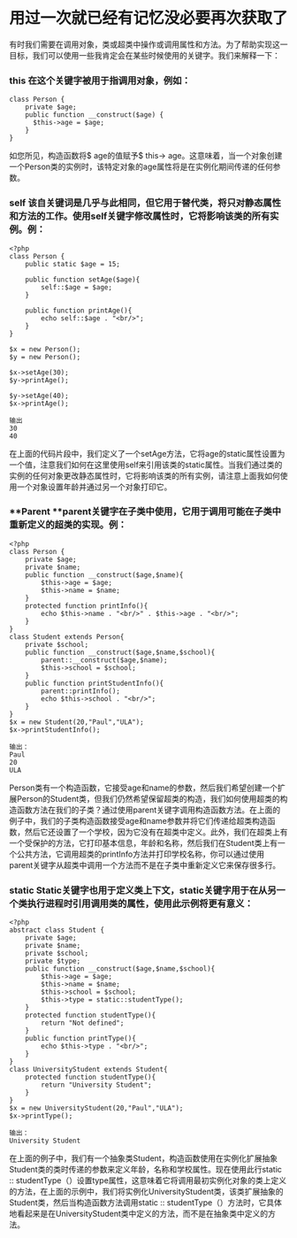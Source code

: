 # 用过一次就已经有记忆没必要再次获取了

有时我们需要在调用对象，类或超类中操作或调用属性和方法。为了帮助实现这一目标，我们可以使用一些我肯定会在某些时候使用的关键字。我们来解释一下：



### **this**  在这个关键字被用于指调用对象，例如：

```
class Person {
    private $age;
    public function __construct($age) {
      $this->age = $age;
    }
}
```

如您所见，构造函数将$ age的值赋予$ this-&gt; age。这意味着，当一个对象创建一个Person类的实例时，该特定对象的age属性将是在实例化期间传递的任何参数。



### self  该自关键词是几乎与此相同，但它用于替代类，将只对静态属性和方法的工作。使用self关键字修改属性时，它将影响该类的所有实例。例：

```
<?php
class Person {
    public static $age = 15;

    public function setAge($age){
        self::$age = $age;
    }

    public function printAge(){
        echo self::$age . "<br/>";
    }
}

$x = new Person();
$y = new Person();

$x->setAge(30);
$y->printAge();

$y->setAge(40);
$x->printAge();

输出
30
40
```

在上面的代码片段中，我们定义了一个setAge方法，它将age的static属性设置为一个值，注意我们如何在这里使用self来引用该类的static属性。当我们通过类的实例的任何对象更改静态属性时，它将影响该类的所有实例，请注意上面我如何使用一个对象设置年龄并通过另一个对象打印它。



### **Parent **parent关键字在子类中使用，它用于调用可能在子类中重新定义的超类的实现。例：

```
<?php
class Person {
    private $age;
    private $name;
    public function __construct($age,$name){
        $this->age = $age;
        $this->name = $name;
    }
    protected function printInfo(){
        echo $this->name . "<br/>" . $this->age . "<br/>";
    }
}
class Student extends Person{
    private $school;
    public function __construct($age,$name,$school){
        parent::__construct($age,$name);
        $this->school = $school;
    }
    public function printStudentInfo(){
        parent::printInfo();
        echo $this->school . "<br/>";
    }
}
$x = new Student(20,"Paul","ULA");
$x->printStudentInfo();

输出：
Paul
20
ULA
```

Person类有一个构造函数，它接受age和name的参数，然后我们希望创建一个扩展Person的Student类，但我们仍然希望保留超类的构造，我们如何使用超类的构造函数方法在我们的子类？通过使用parent关键字调用构造函数方法。在上面的例子中，我们的子类构造函数接受age和name参数并将它们传递给超类构造函数，然后它还设置了一个学校，因为它没有在超类中定义。此外，我们在超类上有一个受保护的方法，它打印基本信息，年龄和名称，然后我们在Student类上有一个公共方法，它调用超类的printInfo方法并打印学校名称，你可以通过使用parent关键字从超类中调用一个方法而不是在子类中重新定义它来保存很多行。

### 

### static Static关键字也用于定义类上下文，static关键字用于在从另一个类执行进程时引用调用类的属性，使用此示例将更有意义：

```
<?php
abstract class Student {
    private $age;
    private $name;
    private $school;
    private $type;
    public function __construct($age,$name,$school){
        $this->age = $age;
        $this->name = $name;
        $this->school = $school;
        $this->type = static::studentType();
    }
    protected function studentType(){
        return "Not defined";
    }
    public function printType(){
        echo $this->type . "<br/>";
    }
}
class UniversityStudent extends Student{
    protected function studentType(){
        return "University Student";
    }
}
$x = new UniversityStudent(20,"Paul","ULA");
$x->printType();

输出：
University Student
```

在上面的例子中，我们有一个抽象类Student，构造函数使用在实例化扩展抽象Student类的类时传递的参数来定义年龄，名称和学校属性。现在使用此行static :: studentType（）设置type属性，这意味着它将调用最初实例化对象的类上定义的方法，在上面的示例中，我们将实例化UniversityStudent类，该类扩展抽象的Student类，然后当构造函数方法调用static :: studentType（）方法时，它具体地看起来是在UniversityStudent类中定义的方法，而不是在抽象类中定义的方法。

